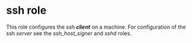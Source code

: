 # ssh role

This role configures the ssh _**client**_ on a machine.
For configuration of the ssh _server_ see the _ssh_host_signer_ and _sshd_ roles.